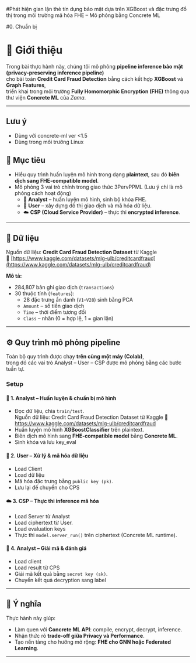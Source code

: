 #Phát hiện gian lận thẻ tín dụng bảo mật dựa trên XGBoost và đặc trưng đồ thị trong môi trường mã hóa FHE – Mô phỏng bằng Concrete ML

#0. Chuẩn bị
# 🧩 Giới thiệu

Trong bài thực hành này, chúng tôi mô phỏng **pipeline inference bảo mật (privacy-preserving inference pipeline)**  
cho bài toán **Credit Card Fraud Detection** bằng cách kết hợp **XGBoost** và **Graph Features**,  
triển khai trong môi trường **Fully Homomorphic Encryption (FHE)** thông qua thư viện **Concrete ML** của *Zama*.

---

## Lưu ý
- Dùng với concrete-ml ver <1.5
- Dùng trong môi trường Linux

## 🎯 Mục tiêu

- Hiểu quy trình huấn luyện mô hình trong dạng **plaintext**, sau đó **biên dịch sang FHE-compatible model**.  
- Mô phỏng 3 vai trò chính trong giao thức 3PervPPML (Lưu ý chỉ là mô phỏng cách hoạt động)
  - 🧠 **Analyst** – huấn luyện mô hình, sinh bộ khóa FHE.  
  - 🧾 **User** – xây dựng đồ thị giao dịch và mã hóa dữ liệu.  
  - ☁️ **CSP (Cloud Service Provider)** – thực thi **encrypted inference**.  

---

## 💾 Dữ liệu

Nguồn dữ liệu: **Credit Card Fraud Detection Dataset** từ Kaggle  
🔗 [https://www.kaggle.com/datasets/mlg-ulb/creditcardfraud](https://www.kaggle.com/datasets/mlg-ulb/creditcardfraud)

**Mô tả:**
- 284,807 bản ghi giao dịch (`transactions`)  
- 30 thuộc tính (`features`):  
  - 28 đặc trưng ẩn danh (`V1`–`V28`) sinh bằng PCA  
  - `Amount` – số tiền giao dịch  
  - `Time` – thời điểm tương đối  
  - `Class` – nhãn (0 = hợp lệ, 1 = gian lận)  

---

## ⚙️ Quy trình mô phỏng pipeline

Toàn bộ quy trình được chạy **trên cùng một máy (Colab)**,  
trong đó các vai trò Analyst – User – CSP được mô phỏng bằng các bước tuần tự.

### Setup
#### 🧭 1. Analyst – Huấn luyện & chuẩn bị mô hình
- Đọc dữ liệu, chia `train/test`.  
Nguồn dữ liệu: Credit Card Fraud Detection Dataset từ Kaggle
🔗 https://www.kaggle.com/datasets/mlg-ulb/creditcardfraud
- Huấn luyện mô hình **XGBoostClassifier** trên plaintext.  
- Biên dịch mô hình sang **FHE-compatible model** bằng **Concrete ML**.  
- Sinh khóa và lưu key_eval

#### 👤 2. User – Xử lý & mã hóa dữ liệu
- Load Client
- Load dữ liệu
- Mã hóa đặc trưng bằng `public key (pk)`.
- Lưu lại để chuyển cho CPS

#### ☁️ 3. CSP – Thực thi inference mã hóa
- Load Server từ Analyst
- Load ciphertext từ User.  
- Load evaluation keys
- Thực thi `model.server_run()` trên ciphertext (Concrete ML runtime).  

#### 🔐 4. Analyst – Giải mã & đánh giá
- Load client
- Load result từ CPS
- Giải mã kết quả bằng `secret key (sk)`.  
- Chuyển kết quả decryption sang label

---

## 🧠 Ý nghĩa

Thực hành này giúp:
- Làm quen với **Concrete ML API**: compile, encrypt, decrypt, inference.  
- Nhận thức rõ **trade-off giữa Privacy và Performance**.  
- Tạo nền tảng cho hướng mở rộng: **FHE cho GNN hoặc Federated Learning**.

---

